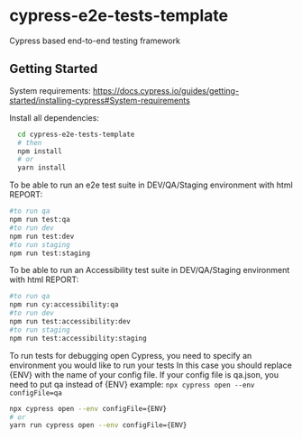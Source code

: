 # cypress-e2e-tests-template
Cypress based end-to-end testing framework

## Getting Started
System requirements:
https://docs.cypress.io/guides/getting-started/installing-cypress#System-requirements

Install all dependencies:

```bash
  cd cypress-e2e-tests-template
  # then
  npm install
  # or
  yarn install
```

To be able to run an e2e test suite in DEV/QA/Staging environment with html REPORT:

```bash
#to run qa
npm run test:qa
#to run dev
npm run test:dev
#to run staging
npm run test:staging
```

To be able to run an Accessibility test suite in DEV/QA/Staging environment with html REPORT:
```bash
#to run qa
npm run cy:accessibility:qa
#to run dev
npm run test:accessibility:dev
#to run staging
npm run test:accessibility:staging
```

To run tests for debugging open Cypress, you need to specify an environment you would like to run your tests
In this case you should replace {ENV} with the name of your config file. If your config file is
qa.json, you need to put qa instead of {ENV}
example: `npx cypress open --env configFile=qa`
```bash
npx cypress open --env configFile={ENV}
# or
yarn run cypress open --env configFile={ENV}
```
